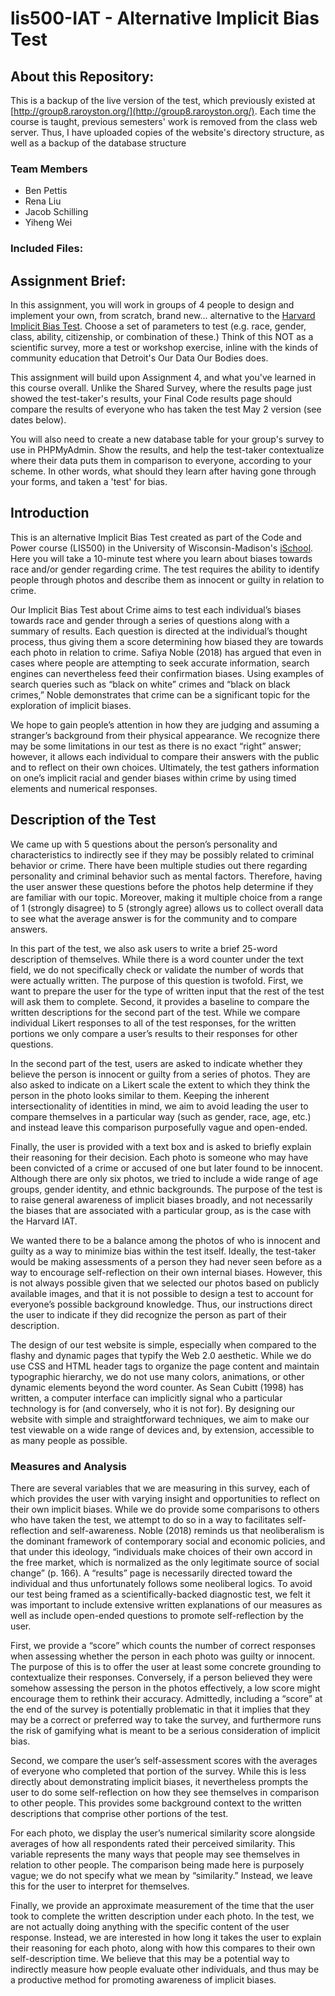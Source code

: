 # lis500-IAT - Alternative Implicit Bias Test

## About this Repository:
This is a backup of the live version of the test, which previously existed at [http://group8.raroyston.org/](http://group8.raroyston.org/). Each time the course is taught, previous semesters' work is removed from the class web server. Thus, I have uploaded copies of the website's directory structure, as well as a backup of the database structure

### Team Members
- Ben Pettis
- Rena Liu
- Jacob Schilling
- Yiheng Wei

### Included Files:

## Assignment Brief:

In this assignment, you will work in groups of 4 people to design and implement your own, from scratch, brand new... alternative to the [Harvard Implicit Bias Test](https://implicit.harvard.edu/implicit/). Choose a set of parameters to test (e.g. race, gender, class, ability, citizenship, or combination of these.) Think of this NOT as a scientific survey, more a test or workshop exercise, inline with the kinds of community education that Detroit's Our Data Our Bodies does.  

This assignment will build upon Assignment 4, and what you've learned in this course overall. Unlike the Shared Survey, where the results page just showed the test-taker's results, your Final Code results page should compare the results of everyone who has taken the test May 2  version (see dates below).

You will also need to create a new database table for your group's survey to use in PHPMyAdmin. Show the results, and help the test-taker contextualize where their data puts them in comparison to everyone, according to your scheme. In other words, what should they learn after having gone through your forms, and taken a 'test' for bias.

## Introduction
This is an alternative Implicit Bias Test created as part of the Code and Power course (LIS500) in the University of Wisconsin-Madison's [iSchool](https://ischool.wisc.edu). Here you will take a 10-minute test where you learn about biases towards race and/or gender regarding crime. The test requires the ability to identify people through photos and describe them as innocent or guilty in relation to crime.

Our Implicit Bias Test about Crime aims to test each individual’s biases towards race and gender through a series of questions along with a summary of results. Each question is directed at the individual’s thought process, thus giving them a score determining how biased they are towards each photo in relation to crime. Safiya Noble (2018) has argued that even in cases where people are attempting to seek accurate information, search engines can nevertheless feed their confirmation biases. Using examples of search queries such as “black on white” crimes and “black on black crimes,” Noble demonstrates that crime can be a significant topic for the exploration of implicit biases.

We hope to gain people’s attention in how they are judging and assuming a stranger’s background from their physical appearance. We recognize there may be some limitations in our test as there is no exact “right” answer; however, it allows each individual to compare their answers with the public and to reflect on their own choices. Ultimately, the test gathers information on one’s implicit racial and gender biases within crime by using timed elements and numerical responses.


## Description of the Test
We came up with 5 questions about the person’s personality and characteristics to indirectly see if they may be possibly related to criminal behavior or crime. There have been multiple studies out there regarding personality and criminal behavior such as mental factors. Therefore, having the user answer these questions before the photos help determine if they are familiar with our topic. Moreover, making it multiple choice from a range of 1 (strongly disagree) to 5 (strongly agree) allows us to collect overall data to see what the average answer is for the community and to compare answers.

In this part of the test, we also ask users to write a brief 25-word description of themselves. While there is a word counter under the text field, we do not specifically check or validate the number of words that were actually written. The purpose of this question is twofold. First, we want to prepare the user for the type of written input that the rest of the test will ask them to complete. Second, it provides a baseline to compare the written descriptions for the second part of the test. While we compare individual Likert responses to all of the test responses, for the written portions we only compare a user’s results to their responses for other questions.

In the second part of the test, users are asked to indicate whether they believe the person is innocent or guilty from a series of photos. They are also asked to indicate on a Likert scale the extent to which they think the person in the photo looks similar to them. Keeping the inherent intersectionality of identities in mind, we aim to avoid leading the user to compare themselves in a particular way (such as gender, race, age, etc.) and instead leave this comparison purposefully vague and open-ended.

Finally, the user is provided with a text box and is asked to briefly explain their reasoning for their decision. Each photo is someone who may have been convicted of a crime or accused of one but later found to be innocent. Although there are only six photos, we tried to include a wide range of age groups, gender identity, and ethnic backgrounds. The purpose of the test is to raise general awareness of implicit biases broadly, and not necessarily the biases that are associated with a particular group, as is the case with the Harvard IAT.

We wanted there to be a balance among the photos of who is innocent and guilty as a way to minimize bias within the test itself. Ideally, the test-taker would be making assessments of a person they had never seen before as a way to encourage self-reflection on their own internal biases. However, this is not always possible given that we selected our photos based on publicly available images, and that it is not possible to design a test to account for everyone’s possible background knowledge. Thus, our instructions direct the user to indicate if they did recognize the person as part of their description.

The design of our test website is simple, especially when compared to the flashy and dynamic pages that typify the Web 2.0 aesthetic. While we do use CSS and HTML header tags to organize the page content and maintain typographic hierarchy, we do not use many colors, animations, or other dynamic elements beyond the word counter. As Sean Cubitt (1998) has written, a computer interface can implicitly signal who a particular technology is for (and conversely, who it is not for). By designing our website with simple and straightforward techniques, we aim to make our test viewable on a wide range of devices and, by extension, accessible to as many people as possible.

### Measures and Analysis
There are several variables that we are measuring in this survey, each of which provides the user with varying insight and opportunities to reflect on their own implicit biases. While we do provide some comparisons to others who have taken the test, we attempt to do so in a way to facilitates self-reflection and self-awareness. Noble (2018) reminds us that neoliberalism is the dominant framework of contemporary social and economic policies, and that under this ideology, “individuals make choices of their own accord in the free market, which is normalized as the only legitimate source of social change” (p. 166). A “results” page is necessarily directed toward the individual and thus unfortunately follows some neoliberal logics. To avoid our test being framed as a scientifically-backed diagnostic test, we felt it was important to include extensive written explanations of our measures as well as include open-ended questions to promote self-reflection by the user.

First, we provide a “score” which counts the number of correct responses when assessing whether the person in each photo was guilty or innocent. The purpose of this is to offer the user at least some concrete grounding to contextualize their responses. Conversely, if a person believed they were somehow assessing the person in the photos effectively, a low score might encourage them to rethink their accuracy. Admittedly, including a “score” at the end of the survey is potentially problematic in that it implies that they may be a correct or preferred way to take the survey, and furthermore runs the risk of gamifying what is meant to be a serious consideration of implicit bias.

Second, we compare the user’s self-assessment scores with the averages of everyone who completed that portion of the survey. While this is less directly about demonstrating implicit biases, it nevertheless prompts the user to do some self-reflection on how they see themselves in comparison to other people. This provides some background context to the written descriptions that comprise other portions of the test.

For each photo, we display the user’s numerical similarity score alongside averages of how all respondents rated their perceived similarity. This variable represents the many ways that people may see themselves in relation to other people. The comparison being made here is purposely vague; we do not specify what we mean by “similarity.” Instead, we leave this for the user to interpret for themselves.

Finally, we provide an approximate measurement of the time that the user took to complete the written description under each photo. In the test, we are not actually doing anything with the specific content of the user response. Instead, we are interested in how long it takes the user to explain their reasoning for each photo, along with how this compares to their own self-description time. We believe that this may be a potential way to indirectly measure how people evaluate other individuals, and thus may be a productive method for promoting awareness of implicit biases.
